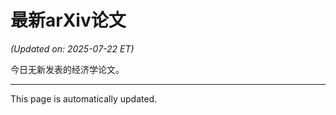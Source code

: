 # 最新arXiv论文

<!-- ARXIV_PAPERS_START -->
*(Updated on: 2025-07-22 ET)*

今日无新发表的经济学论文。
<!-- ARXIV_PAPERS_END -->

---
This page is automatically updated.

